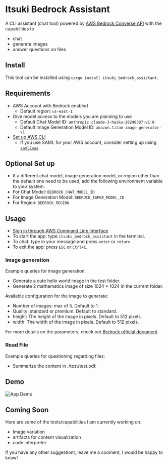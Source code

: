 # Itsuki Bedrock Assistant

A CLI assistant (chat tool) powered by [AWS Bedrock Converse API](https://docs.aws.amazon.com/bedrock/latest/userguide/conversation-inference.html) with the capabilities to

- chat
- generate images
- answer questions on files


## Install
This tool can be installed using `cargo install itsuki_bedrock_assistant`.

## Requirements
- AWS Account with Bedrock enabled
    - Default region: `us-east-1`
- Give model access to the models you are planning to use
    - Default Chat Model ID: `anthropic.claude-3-haiku-20240307-v1:0`
    - Default Image Generation Model ID: `amazon.titan-image-generator-v1`
- [Set up AWS CLI](https://docs.aws.amazon.com/cli/latest/userguide/cli-chap-configure.html)
    - If you use SAML for your AWS account, consider setting up using [`saml2aws`](https://github.com/Versent/saml2aws).

## Optional Set up
- If a different chat model, image generation model, or region other than the default one need to be used, add the following environment variable to your system.
- For Chat Model: `BEDROCK_CHAT_MODEL_ID`
- For Image Generation Model: `BEDROCK_IAMGE_MODEL_ID`
- For Region: `BEDROCK_REGION`


## Usage
- [Sign in through AWS Command Line Interface](https://docs.aws.amazon.com/signin/latest/userguide/command-line-sign-in.html)
- To start the app: type `itsuki_bedrock_assistant` in the terminal.
- To chat: type in your message and press `enter` or `return`.
- To exit the app: press `ESC` or `Ctrl+C`.

### Image generation
Example queries for image generation:
- Generate a cute hello world image in the test folder.
- Generate 2 mathematics image of size 1024 * 1024 in the current folder.

Available configuration for the image to generate:
- Number of images: max of 5. Default to 1.
- Quality: standard or premium. Default to standard.
- height: The height of the image in pixels. Default to 512 pixels.
- width: The width of the image in pixels. Default to 512 pixels.

For more details on the parameters, check out [Bedrock official document](https://docs.aws.amazon.com/bedrock/latest/userguide/model-parameters-titan-image.html#model-parameters-titan-image-api).


### Read File
Example queries for questioning regarding files:
- Summarize the content in ./test/test.pdf.


## Demo

![App Demo](./readme_assets/image_generation_demo.gif)


## Coming Soon
Here are some of the tools/capabilities I am currently working on.

- Image variation
- artifacts for content visualization
- code interpreter


If you have any other suggestiont, leave me a cooment, I would be happy to know!